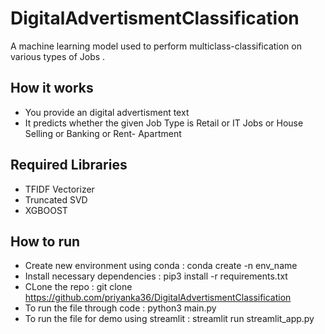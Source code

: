 # DigitalAdvertismentClassification
A machine learning model used to perform multiclass-classification on various types of Jobs .

## How it works 
- You provide an digital advertisment text
- It predicts whether the given Job Type is Retail or IT Jobs or House Selling or Banking or Rent- Apartment

## Required Libraries 
- TFIDF Vectorizer
- Truncated SVD 
- XGBOOST 

## How to run 
- Create new environment using conda : conda create -n env_name
- Install necessary dependencies : pip3 install -r requirements.txt
- CLone the repo : git clone https://github.com/priyanka36/DigitalAdvertismentClassification 
- To run the file through code : python3 main.py
- To run the file for demo using streamlit : streamlit run streamlit_app.py 






